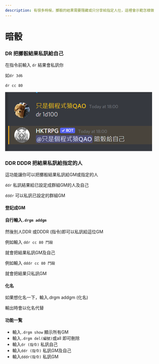 ```yaml
---
description: 有很多時候，擲骰的結果需要隱藏或只分享給指定人仕，這裡會示範怎樣做
---
```


# 暗骰

### DR  把擲骰結果私訊給自己

在指令前輸入 `dr` 結果會私訊你

如`dr 3d6`

`dr cc 80`

![](<../../.gitbook/assets/image (19) (1).png>)

### DDR DDDR 把結果私訊給指定的人

這功能讓你可以把擲骰結果私訊給GM或指定的人

`ddr` 私訊結果給已設定成群組GM的人及自己

`dddr` 可以私訊已設定的群組GM

#### 登記成GM

#### 自行輸入`.drgm addgm`

然後別人DDR 或DDDR (指令)即可以私訊給這位GM

例如輸入 `ddr cc 80 鬥毆`

就會把結果私訊GM及自己

例如輸入 `dddr cc 80 鬥毆`

就會把結果只私訊GM

#### 化名

如果想化名一下，輸入.drgm addgm (化名)&#x20;

輸出時會以化名代替

#### 功能一覧

* 輸入`.drgm show` 顯示所有GM
* 輸入`.drgm del(編號)`或all 即可刪除
* 輸入`dr (指令)` 私訊自己
* 輸入`ddr (指令)` 私訊GM及自己
* 輸入`dddr(指令)` 私訊GM
